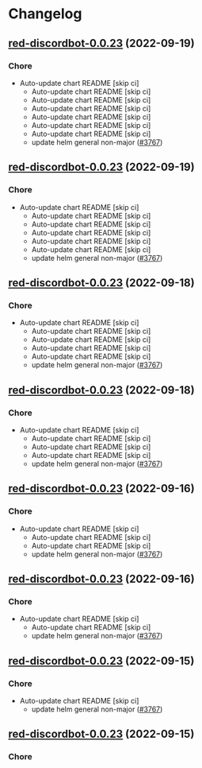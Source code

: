 # Changelog



## [red-discordbot-0.0.23](https://github.com/truecharts/charts/compare/red-discordbot-0.0.22...red-discordbot-0.0.23) (2022-09-19)

### Chore

- Auto-update chart README [skip ci]
  - Auto-update chart README [skip ci]
  - Auto-update chart README [skip ci]
  - Auto-update chart README [skip ci]
  - Auto-update chart README [skip ci]
  - Auto-update chart README [skip ci]
  - Auto-update chart README [skip ci]
  - update helm general non-major ([#3767](https://github.com/truecharts/charts/issues/3767))




## [red-discordbot-0.0.23](https://github.com/truecharts/charts/compare/red-discordbot-0.0.22...red-discordbot-0.0.23) (2022-09-19)

### Chore

- Auto-update chart README [skip ci]
  - Auto-update chart README [skip ci]
  - Auto-update chart README [skip ci]
  - Auto-update chart README [skip ci]
  - Auto-update chart README [skip ci]
  - Auto-update chart README [skip ci]
  - update helm general non-major ([#3767](https://github.com/truecharts/charts/issues/3767))




## [red-discordbot-0.0.23](https://github.com/truecharts/charts/compare/red-discordbot-0.0.22...red-discordbot-0.0.23) (2022-09-18)

### Chore

- Auto-update chart README [skip ci]
  - Auto-update chart README [skip ci]
  - Auto-update chart README [skip ci]
  - Auto-update chart README [skip ci]
  - Auto-update chart README [skip ci]
  - update helm general non-major ([#3767](https://github.com/truecharts/charts/issues/3767))




## [red-discordbot-0.0.23](https://github.com/truecharts/charts/compare/red-discordbot-0.0.22...red-discordbot-0.0.23) (2022-09-18)

### Chore

- Auto-update chart README [skip ci]
  - Auto-update chart README [skip ci]
  - Auto-update chart README [skip ci]
  - Auto-update chart README [skip ci]
  - update helm general non-major ([#3767](https://github.com/truecharts/charts/issues/3767))




## [red-discordbot-0.0.23](https://github.com/truecharts/charts/compare/red-discordbot-0.0.22...red-discordbot-0.0.23) (2022-09-16)

### Chore

- Auto-update chart README [skip ci]
  - Auto-update chart README [skip ci]
  - Auto-update chart README [skip ci]
  - update helm general non-major ([#3767](https://github.com/truecharts/charts/issues/3767))




## [red-discordbot-0.0.23](https://github.com/truecharts/charts/compare/red-discordbot-0.0.22...red-discordbot-0.0.23) (2022-09-16)

### Chore

- Auto-update chart README [skip ci]
  - Auto-update chart README [skip ci]
  - update helm general non-major ([#3767](https://github.com/truecharts/charts/issues/3767))




## [red-discordbot-0.0.23](https://github.com/truecharts/charts/compare/red-discordbot-0.0.22...red-discordbot-0.0.23) (2022-09-15)

### Chore

- Auto-update chart README [skip ci]
  - update helm general non-major ([#3767](https://github.com/truecharts/charts/issues/3767))




## [red-discordbot-0.0.23](https://github.com/truecharts/charts/compare/red-discordbot-0.0.22...red-discordbot-0.0.23) (2022-09-15)

### Chore

